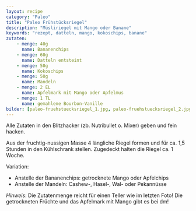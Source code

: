 ```yaml
---
layout: recipe
category: "Paleo"
title: "Paleo Frühstücksriegel"
description: "Müsliriegel mit Mango oder Banane"
keywords: "rezept, datteln, mango, kokoschips, banane"
zutaten:
    - menge: 40g
      name: Bananenchips
    - menge: 60g
      name: Datteln entsteint
    - menge: 50g
      name: Kokoschips
    - menge: 50g
      name: Mandeln
    - menge: 2 EL 
      name: Apfelmark mit Mango oder Apfelmus
    - menge: 1 TL 
      name: gemahlene Bourbon-Vanille
bilder: [paleo-fruehstuecksriegel_1.jpg, paleo-fruehstuecksriegel_2.jpg, paleo-fruehstuecksriegel_3.jpg]
---
```

Alle Zutaten in den Blitzhacker (zb. Nutribullet o. Mixer) geben und fein hacken.

Aus der fruchtig-nussigen Masse 4 längliche Riegel formen und für ca. 1,5 Stunden in den Kühlschrank stellen. Zugedeckt halten die Riegel ca. 1 Woche.

Variation:
- Anstelle der Bananenchips: getrocknete Mango oder Apfelchips
- Anstelle der Mandeln: Cashew-, Hasel-, Wal- oder Pekannüsse

*Hinweis*: Die Zutatenmenge reicht für einen Teller wie im letzten Foto! Die getrockneten Früchte und das Apfelmark mit Mango gibt es bei dm!